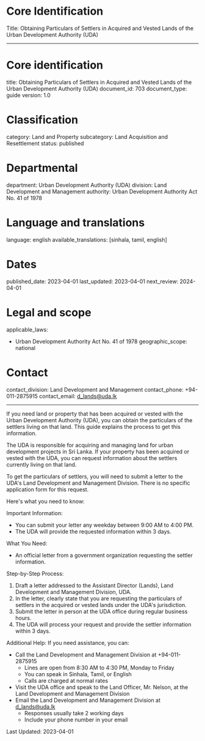 # Core Identification
Title: Obtaining Particulars of Settlers in Acquired and Vested Lands of the Urban Development Authority (UDA)

---
# Core identification
title: Obtaining Particulars of Settlers in Acquired and Vested Lands of the Urban Development Authority (UDA)
document_id: 703
document_type: guide
version: 1.0

# Classification
category: Land and Property
subcategory: Land Acquisition and Resettlement
status: published

# Departmental
department: Urban Development Authority (UDA)
division: Land Development and Management
authority: Urban Development Authority Act No. 41 of 1978

# Language and translations
language: english
available_translations: [sinhala, tamil, english]

# Dates
published_date: 2023-04-01
last_updated: 2023-04-01
next_review: 2024-04-01

# Legal and scope
applicable_laws:
 - Urban Development Authority Act No. 41 of 1978
geographic_scope: national

# Contact
contact_division: Land Development and Management
contact_phone: +94-011-2875915
contact_email: d_lands@uda.lk

---

If you need land or property that has been acquired or vested with the Urban Development Authority (UDA), you can obtain the particulars of the settlers living on that land. This guide explains the process to get this information.

The UDA is responsible for acquiring and managing land for urban development projects in Sri Lanka. If your property has been acquired or vested with the UDA, you can request information about the settlers currently living on that land.

To get the particulars of settlers, you will need to submit a letter to the UDA's Land Development and Management Division. There is no specific application form for this request.

Here's what you need to know:

Important Information:
- You can submit your letter any weekday between 9:00 AM to 4:00 PM.
- The UDA will provide the requested information within 3 days.

What You Need:
- An official letter from a government organization requesting the settler information.

Step-by-Step Process:
1. Draft a letter addressed to the Assistant Director (Lands), Land Development and Management Division, UDA.
2. In the letter, clearly state that you are requesting the particulars of settlers in the acquired or vested lands under the UDA's jurisdiction.
3. Submit the letter in person at the UDA office during regular business hours.
4. The UDA will process your request and provide the settler information within 3 days.

Additional Help:
If you need assistance, you can:
- Call the Land Development and Management Division at +94-011-2875915
    - Lines are open from 8:30 AM to 4:30 PM, Monday to Friday
    - You can speak in Sinhala, Tamil, or English
    - Calls are charged at normal rates
- Visit the UDA office and speak to the Land Officer, Mr. Nelson, at the Land Development and Management Division
- Email the Land Development and Management Division at d_lands@uda.lk
    - Responses usually take 2 working days
    - Include your phone number in your email

Last Updated: 2023-04-01